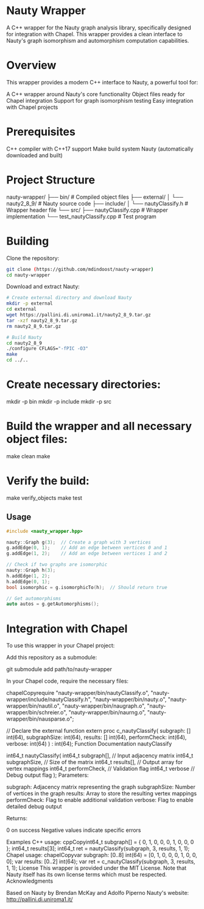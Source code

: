 # Nauty Wrapper

A C++ wrapper for the Nauty graph analysis library, specifically designed for integration with Chapel. This wrapper provides a clean interface to Nauty's graph isomorphism and automorphism computation capabilities.

# Overview
This wrapper provides a modern C++ interface to Nauty, a powerful tool for:

A C++ wrapper around Nauty's core functionality
Object files ready for Chapel integration
Support for graph isomorphism testing
Easy integration with Chapel projects

# Prerequisites

C++ compiler with C++17 support
Make build system
Nauty (automatically downloaded and built)

# Project Structure

nauty-wrapper/
├── bin/                   # Compiled object files
├── external/
│   └── nauty2_8_9/       # Nauty source code
├── include/
│   └── nautyClassify.h   # Wrapper header file
└── src/
    ├── nautyClassify.cpp # Wrapper implementation
    └── test_nautyClassify.cpp # Test program

# Building

Clone the repository:

```bash
git clone (https://github.com/mdindoost/nauty-wrapper)
cd nauty-wrapper
```

Download and extract Nauty:


```bash
# Create external directory and download Nauty
mkdir -p external
cd external
wget https://pallini.di.uniroma1.it/nauty2_8_9.tar.gz
tar -xzf nauty2_8_9.tar.gz
rm nauty2_8_9.tar.gz

# Build Nauty
cd nauty2_8_9
./configure CFLAGS="-fPIC -O3"
make
cd ../..
```
# Create necessary directories:

mkdir -p bin
mkdir -p include
mkdir -p src

# Build the wrapper and all necessary object files:
make clean
make

# Verify the build:

make verify_objects
make test


## Usage

```cpp
#include <nauty_wrapper.hpp>

nauty::Graph g(3);  // Create a graph with 3 vertices
g.addEdge(0, 1);    // Add an edge between vertices 0 and 1
g.addEdge(1, 2);    // Add an edge between vertices 1 and 2

// Check if two graphs are isomorphic
nauty::Graph h(3);
h.addEdge(1, 2);
h.addEdge(0, 1);
bool isomorphic = g.isomorphicTo(h);  // Should return true

// Get automorphisms
auto autos = g.getAutomorphisms();
```
# Integration with Chapel
To use this wrapper in your Chapel project:

Add this repository as a submodule:

git submodule add <repository-url> path/to/nauty-wrapper

In your Chapel code, require the necessary files:

chapelCopyrequire "nauty-wrapper/bin/nautyClassify.o",
        "nauty-wrapper/include/nautyClassify.h",
        "nauty-wrapper/bin/nauty.o",
        "nauty-wrapper/bin/nautil.o",
        "nauty-wrapper/bin/naugraph.o",
        "nauty-wrapper/bin/schreier.o",
        "nauty-wrapper/bin/naurng.o",
        "nauty-wrapper/bin/nausparse.o";

// Declare the external function
extern proc c_nautyClassify(
    subgraph: [] int(64), 
    subgraphSize: int(64), 
    results: [] int(64),
    performCheck: int(64),
    verbose: int(64)
) : int(64);
Function Documentation
nautyClassify

int64_t nautyClassify(
    int64_t subgraph[],     // Input adjacency matrix
    int64_t subgraphSize,   // Size of the matrix
    int64_t results[],      // Output array for vertex mappings
    int64_t performCheck,   // Validation flag
    int64_t verbose         // Debug output flag
);
Parameters:

subgraph: Adjacency matrix representing the graph
subgraphSize: Number of vertices in the graph
results: Array to store the resulting vertex mappings
performCheck: Flag to enable additional validation
verbose: Flag to enable detailed debug output

Returns:

0 on success
Negative values indicate specific errors

Examples
C++ usage:
cppCopyint64_t subgraph[] = {
    0, 1, 0,
    0, 0, 1,
    0, 0, 0
};
int64_t results[3];
int64_t ret = nautyClassify(subgraph, 3, results, 1, 1);
Chapel usage:
chapelCopyvar subgraph: [0..8] int(64) = [0, 1, 0, 0, 0, 1, 0, 0, 0];
var results: [0..2] int(64);
var ret = c_nautyClassify(subgraph, 3, results, 1, 1);
License
This wrapper is provided under the MIT License. Note that Nauty itself has its own license terms which must be respected.
Acknowledgments

Based on Nauty by Brendan McKay and Adolfo Piperno
Nauty's website: http://pallini.di.uniroma1.it/
